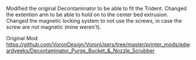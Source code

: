 Modified the original Decontaminator to be able to fit the Trident.
Changed the extention arm to be able to hold on to the center bed extrusion.
Changed the magnetic locking system to not use the screws, in case the screw are not magnetic (mine weren't).

Original Mod:
https://github.com/VoronDesign/VoronUsers/tree/master/printer_mods/edwardyeeks/Decontaminator_Purge_Bucket_&_Nozzle_Scrubber
